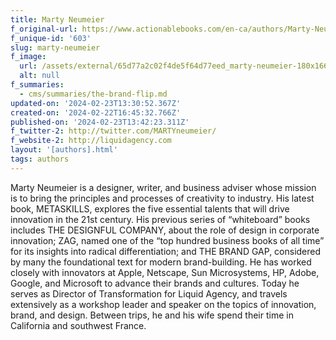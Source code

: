 ```yaml
---
title: Marty Neumeier
f_original-url: https://www.actionablebooks.com/en-ca/authors/Marty-Neumeier/
f_unique-id: '603'
slug: marty-neumeier
f_image:
  url: /assets/external/65d77a2c02f4de5f64d77eed_marty-neumeier-180x166.jpeg
  alt: null
f_summaries:
  - cms/summaries/the-brand-flip.md
updated-on: '2024-02-23T13:30:52.367Z'
created-on: '2024-02-22T16:45:32.766Z'
published-on: '2024-02-23T13:42:23.311Z'
f_twitter-2: http://twitter.com/MARTYneumeier/
f_website-2: http://liquidagency.com
layout: '[authors].html'
tags: authors
---
```


Marty Neumeier is a designer, writer, and business adviser whose mission is to bring the principles and processes of creativity to industry. His latest book, METASKILLS, explores the five essential talents that will drive innovation in the 21st century. His previous series of “whiteboard” books includes THE DESIGNFUL COMPANY, about the role of design in corporate innovation; ZAG, named one of the “top hundred business books of all time” for its insights into radical differentiation; and THE BRAND GAP, considered by many the foundational text for modern brand-building. He has worked closely with innovators at Apple, Netscape, Sun Microsystems, HP, Adobe, Google, and Microsoft to advance their brands and cultures. Today he serves as Director of Transformation for Liquid Agency, and travels extensively as a workshop leader and speaker on the topics of innovation, brand, and design. Between trips, he and his wife spend their time in California and southwest France.
